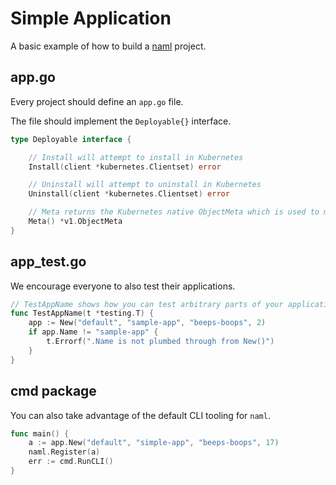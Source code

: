 # Simple Application

A basic example of how to build a [naml](https://github.com/kris-nova/naml) project.

## app.go

Every project should define an `app.go` file.

The file should implement the `Deployable{}` interface.

```go
type Deployable interface {

    // Install will attempt to install in Kubernetes
    Install(client *kubernetes.Clientset) error

    // Uninstall will attempt to uninstall in Kubernetes
    Uninstall(client *kubernetes.Clientset) error

    // Meta returns the Kubernetes native ObjectMeta which is used to manage applications with naml.
    Meta() *v1.ObjectMeta
}
```

## app_test.go

We encourage everyone to also test their applications.

```go 
// TestAppName shows how you can test arbitrary parts of your application.
func TestAppName(t *testing.T) {
	app := New("default", "sample-app", "beeps-boops", 2)
	if app.Name != "sample-app" {
		t.Errorf(".Name is not plumbed through from New()")
	}
}
```

## cmd package

You can also take advantage of the default CLI tooling for `naml`.

```go
func main() {
	a := app.New("default", "simple-app", "beeps-boops", 17)
	naml.Register(a)
	err := cmd.RunCLI()
}
```

